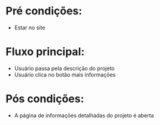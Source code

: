 # Pré condições:
- Estar no site

# Fluxo principal:
- Usuário passa pela descrição do projeto
- Usuário clica no botão mais informações

# Pós condições:
- A página de informações detalhadas do projeto é aberta
